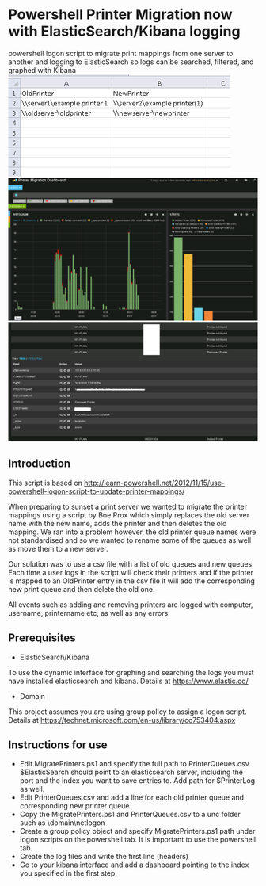 Powershell Printer Migration now with ElasticSearch/Kibana logging
==================================================================

powershell logon script to migrate print mappings from one server to another and logging to ElasticSearch so logs can be searched, filtered, and graphed with Kibana
![PrintQueues.csv](screenshots/PrinterQueuesCSV.png "Map from old print queue to new print queue")
![Kibana Charts](screenshots/kibana.PNG "Kibana interface with histogram and bar graph")
![Kibana Detail](screenshots/kibana2.PNG "Kibana showing log entry detail")

Introduction
------------
This script is based on http://learn-powershell.net/2012/11/15/use-powershell-logon-script-to-update-printer-mappings/

When preparing to sunset a print server we wanted to migrate the printer mappings using a script by Boe Prox which simply replaces the old server name with the new name, adds the printer and then deletes the old mapping. We ran into a problem however, the old printer queue names were not standardised and so we wanted to rename some of the queues as well as move them to a new server.

Our solution was to use a csv file with a list of old queues and new queues. Each time a user logs in the script will check their printers and if the printer is mapped to an OldPrinter entry in the csv file it will add the corresponding new print queue and then delete the old one.

All events such as adding and removing printers are logged with computer, username, printername etc, as well as any errors.

Prerequisites
-------------
* ElasticSearch/Kibana 

To use the dynamic interface for graphing and searching the logs you must have installed elasticsearch and kibana. Details at https://www.elastic.co/
* Domain 

This project assumes you are using group policy to assign a logon script. Details at https://technet.microsoft.com/en-us/library/cc753404.aspx

Instructions for use
--------------------

* Edit MigratePrinters.ps1 and specify the full path to PrinterQueues.csv. $ElasticSearch should point to an elasticsearch server, including the port and the index you want to save entries to. Add path for $PrinterLog as well.
* Edit PrinterQueues.csv and add a line for each old printer queue and corresponding new printer queue.
* Copy the MigratePrinters.ps1 and PrinterQueues.csv to a unc folder such as \\domain\netlogon
* Create a group policy object and specify MigratePrinters.ps1 path under logon scripts on the powershell tab. It is important to use the powershell tab.
* Create the log files and write the first line (headers)
* Go to your kibana interface and add a dashboard pointing to the index you specified in the first step.